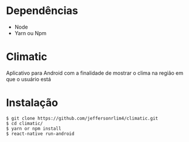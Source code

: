 # Dependências
- Node
- Yarn ou Npm

# Climatic

Aplicativo para Android com a finalidade de mostrar o clima na região em que o usuário está

# Instalação

    $ git clone https://github.com/jeffersonrlim4/climatic.git
    $ cd climatic/
    $ yarn or npm install
    $ react-native run-android
